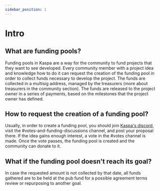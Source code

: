 ```yaml
---
sidebar_position: 1
---
```


# Intro

## What are funding pools?
Funding pools in Kaspa are a way for the community to fund projects that they want to see developed.
Every community member with a project idea and knowledge how to do it can request the creation of the funding pool in order to collect funds necessary to develop the project.
The funds are collected in a multisig address, managed by the treasurers (more about treasurers in the community section).
The funds are released to the project owner in a series of payments, based on the milestones that the project owner has defined.

## How to request the creation of a funding pool?
Usually, in order to create a funding pool, you should join [Kaspa's discord](https://discord.gg/kaspa), visit the
#votes-and-funding-discussions channel, and post your proposal there. If the idea gains enough interest, a vote in the #votes channel is made.
Once the vote passes, the funding pool is created and the community can donate to it.

## What if the funding pool doesn't reach its goal?
In case the requested amount is not collected by that date, all funds gathered are to be held at the pub fund for a possible agreement terms review or repurposing to another goal.



